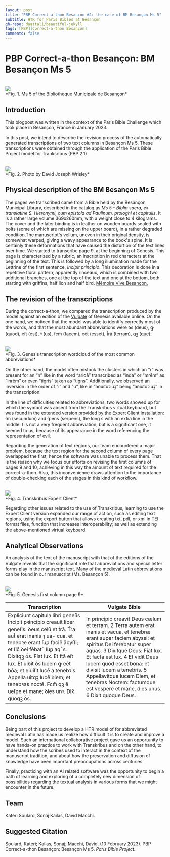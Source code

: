 ```yaml
---
layout: post
title: "PBP Correct-a-thon Besançon #2: the case of BM Besançon Ms 5"
subtitle: HTR for Paris Bibles at Besançon
gh-repo: daattali/beautiful-jekyll
tags: [PBP][Correct-a-thon Besançon]
comments: false
---
```

<base target="_blank">


# **PBP Correct-a-thon Besançon: BM Besançon Ms 5**
<br>
<img src="/assets/PBP_MS5_Bibles.png" style="zoom:100%;" /> 
<br>
*Fig. 1. Ms 5 of the Bibliothèque Municipale de Besançon*
<br>

## Introduction

This blogpost was written in the context of the Paris Bible Challenge which took place in Besançon, France in January 2023. 

In this post, we intend to describe the revision process of the automatically generated transcriptions of two text columns in  Besançon Ms 5. These transcriptions were obtained through the application of the Paris Bible Project model for Tranksribus (PBP 2.1) 

<br>
<img src="/assets/PBP_MS5_Bible.png" style="zoom:100%;" />
<br>
*Fig. 2. Photo by David Joseph Wrisley*
<br>

## Physical description of the BM Besançon Ms 5

The pages we transcribed came from a Bible held by the Besançon Municipal Library, described in the catalog as  *Ms 5 - Biblia sacra, ex translatine S. Hieronymi, cum epistola ad Paulinum, prologhi et capitulis*. It is a rather large volume 369x260mm, with a weight close to 4 kilograms. The cover and the later binding is in leather on wooden boards sealed with bolts (some of which are missing on the upper board), in a rather degraded condition.The manuscript's vellum, uneven in their original density, is somewhat warped, giving a wavy appearance to the book's spine. It is certainly these deformations that have caused the distortion of the text lines over time. We started to transcribe page 9, at  the beginning of Genesis. This page is characterized by a rubric, an inscription in red characters at the beginning of the text. This is followed by a long illumination made for the Lettrine of the first sentence, *Incipit principio*. This decoration is done in a repetitive floral pattern, apparently rinceaux, which is combined with two additional branches, one at the top of the text and one at the bottom, both starting with griffins, half lion and half bird. [Mémoire Vive Besançon.](https://memoirevive.besancon.fr/ark:/48565/89v21z4370ns)


## The revision of the transcriptions

During the correct-a-thon, we compared the transcription produced by the model against an edition of the [Vulgate](https://www.sacred-texts.com/bib/vul/gen001.htm) of Genesis available online. On the one hand, we noticed that the model was able to identify correctly most of the words, and that the most abundant abbreviations were ꝺ́s (deus), ꝙ (quod), eſt (est), ꝰ (us), fcm̄ (facem), eēt (esset), t́rā (terram), qꝫ (que):

<br>
<img src="/assets/PBP_MS5_Visuel.png" style="zoom:100%;" />
<br>
*Fig. 3. Genesis transcription wordcloud of the most common abbreviations*
<br>

On the other hand, the model often mistook the clusters in which an “r” was present for an “n” like in the word “ariꝺā” transcribed as “inda” or “mrēm” as “inrēm” or even “tigris” taken as “tigns”. Additionally, we observed an inversion in the order of “i” and “u”, like in “aꝺuitoꝛiuꝫ” being “aꝺiutoꝛiuꝫ” in the transcription.

In the line of difficulties related to abbreviations, two words showed up for which the symbol was absent from the Transkribus virtual keyboard, but was found in the extended version provided by the Expert Client installation: ẜm (secundum) and ẜpens (serpens), the long s with an extra line in the middle. ẜ is not a very frequent abbreviation, but is a significant one, it seemed to us, because of its appearance in the word referencing the representation of evil.

Regarding the generation of text regions, our team encountered a major problem, because the text region for the second column of every page overlapped the first, hence the software was unable to process them. That is the reason why we focus our efforts on revising the first columns of pages 9 and 10, achieving in this way the amount of text required for the correct-a-thon. Also, this inconvenience draws attention to  the importance of double-checking each of the stages in this kind of workflow.

<br>
<img src="/assets/PBP_MS5_Trkb.png" style="zoom:100%;" />
<br>
*Fig. 4. Transkribus Expert Client*
<br>

Regarding other issues related to the use of Transkribus, learning to use the Expert Client version expanded our range of action, such as editing text regions, using the export button that allows creating txt, pdf, or xml in TEI format files, function that increases interoperability; as well as extending the above-mentioned virtual keyboard.


## Analytical Observations

An analysis of the text of the manuscript with that of the editions of the Vulgate reveals that the  significant role that abbreviations and special letter forms play in the manuscript text. Many of the medieval Latin abbreviations can be found in our manuscript (Ms. Besançon 5).

<br>
<img src="/assets/PBP_MS5_Page_9.png" style="zoom:100%;" />
<br>
*Fig. 5. Genesis first column page 9*
<br>

| Transcription      | Vulgate Bible |
| ----------- | ----------- |
| Expliciunt capitula libri geneſis Incipit pꝛincipio creauit liber geneſis. ꝺeus celū et t́rā. T́ra aut̄ erat inanis ⁊ ua- cua. et tenebꝛe erant ſuꝑ faciē ābyſſi; et ſic̄ ꝺei fėbat˜ ſuꝑ aq˜s. Dixitqꝫ ꝺ́s. Fiat lux. Et ftā eſt lux. Et uiꝺit ꝺ́s lucem ꝙ eēt bōa; et ꝺiuiſit lucē a tenebꝛis. Appella uitqꝫ lucē ꝺiem; et tenebꝛas noctē. Fcm̄ qꝫ ē ueſꝑe et mane; ꝺies unꝰ. Dix̄ quoqꝫ ꝺ́s.| In principio creavit Deus cælum et terram. 2 Terra autem erat inanis et vacua, et tenebræ erant super faciem abyssi: et spiritus Dei ferebatur super aquas. 3 Dixitque Deus: Fiat lux. Et facta est lux. 4 Et vidit Deus lucem quod esset bona: et divisit lucem a tenebris. 5 Appellavitque lucem Diem, et tenebras Noctem: factumque est vespere et mane, dies unus. 6 Dixit quoque Deus.|


## Conclusions

Being part of this project to develop a HTR model of for abbreviated medieval Latin has made us realize how difficult it is to create and improve a model. Such an international collaborative project gave us an opportunity to have hands-on practice to work with Transkribus and on the other hand, to understand how the scribes used to interact in the context of the manuscript tradition, and about how the preservation and diffusion of knowledge have been important preoccupations across centuries.

Finally, practicing with an AI related software was the opportunity to begin a path of learning and exploring of a completely new dimension of possibilities regarding the textual analysis in various forms that we might encounter in the future. 


## Team
Kateri Soulard, Sonaj Kailas, David Macchi. 

## Suggested Citation
Soulard, Kateri; Kailas, Sonaj; Macchi, David. (10 February 2023). PBP Correct-a-thon Besançon: Besançon Ms 5.  *Paris Bible Project.*



